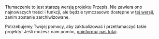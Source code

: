 Tłumaczenie to jest starszą wersją projektu Przepis. Nie zawiera ono najnowszych treści i funkcji, ale będzie tymczasowo dostępne w [tej wersji](images/recipe.pdf), zanim zostanie zarchiwizowane. 

Potrzebujemy Twojej pomocy, aby zaktualizować i przetłumaczyć takie projekty! Jeśli możesz nam pomóc, [poinformuj nas tutaj](http://rpf.io/translators).

